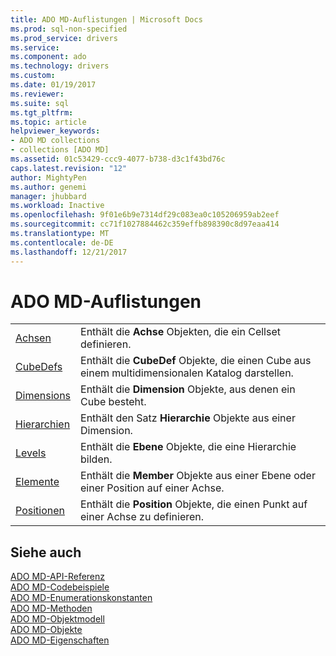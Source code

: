 ```yaml
---
title: ADO MD-Auflistungen | Microsoft Docs
ms.prod: sql-non-specified
ms.prod_service: drivers
ms.service: 
ms.component: ado
ms.technology: drivers
ms.custom: 
ms.date: 01/19/2017
ms.reviewer: 
ms.suite: sql
ms.tgt_pltfrm: 
ms.topic: article
helpviewer_keywords:
- ADO MD collections
- collections [ADO MD]
ms.assetid: 01c53429-ccc9-4077-b738-d3c1f43bd76c
caps.latest.revision: "12"
author: MightyPen
ms.author: genemi
manager: jhubbard
ms.workload: Inactive
ms.openlocfilehash: 9f01e6b9e7314df29c083ea0c105206959ab2eef
ms.sourcegitcommit: cc71f1027884462c359effb898390c8d97eaa414
ms.translationtype: MT
ms.contentlocale: de-DE
ms.lasthandoff: 12/21/2017
---
```

# <a name="ado-md-collections"></a>ADO MD-Auflistungen
|||  
|-|-|  
|[Achsen](../../../ado/reference/ado-md-api/axes-collection-ado-md.md)|Enthält die **Achse** Objekten, die ein Cellset definieren.|  
|[CubeDefs](../../../ado/reference/ado-md-api/cubedef-object-ado-md.md)|Enthält die **CubeDef** Objekte, die einen Cube aus einem multidimensionalen Katalog darstellen.|  
|[Dimensions](../../../ado/reference/ado-md-api/dimension-object-ado-md.md)|Enthält die **Dimension** Objekte, aus denen ein Cube besteht.|  
|[Hierarchien](../../../ado/reference/ado-md-api/hierarchy-object-ado-md.md)|Enthält den Satz **Hierarchie** Objekte aus einer Dimension.|  
|[Levels](../../../ado/reference/ado-md-api/level-object-ado-md.md)|Enthält die **Ebene** Objekte, die eine Hierarchie bilden.|  
|[Elemente](../../../ado/reference/ado-md-api/members-collection-ado-md.md)|Enthält die **Member** Objekte aus einer Ebene oder einer Position auf einer Achse.|  
|[Positionen](../../../ado/reference/ado-md-api/positions-collection-ado-md.md)|Enthält die **Position** Objekte, die einen Punkt auf einer Achse zu definieren.|  
  
## <a name="see-also"></a>Siehe auch  
 [ADO MD-API-Referenz](../../../ado/reference/ado-md-api/ado-md-api-reference.md)   
 [ADO MD-Codebeispiele](../../../ado/reference/ado-md-api/ado-md-code-examples.md)   
 [ADO MD-Enumerationskonstanten](../../../ado/reference/ado-md-api/ado-md-enumerated-constants.md)   
 [ADO MD-Methoden](../../../ado/reference/ado-md-api/ado-md-methods.md)   
 [ADO MD-Objektmodell](../../../ado/reference/ado-md-api/ado-md-object-model.md)   
 [ADO MD-Objekte](../../../ado/reference/ado-md-api/ado-md-objects.md)   
 [ADO MD-Eigenschaften](../../../ado/reference/ado-md-api/ado-md-properties.md)
